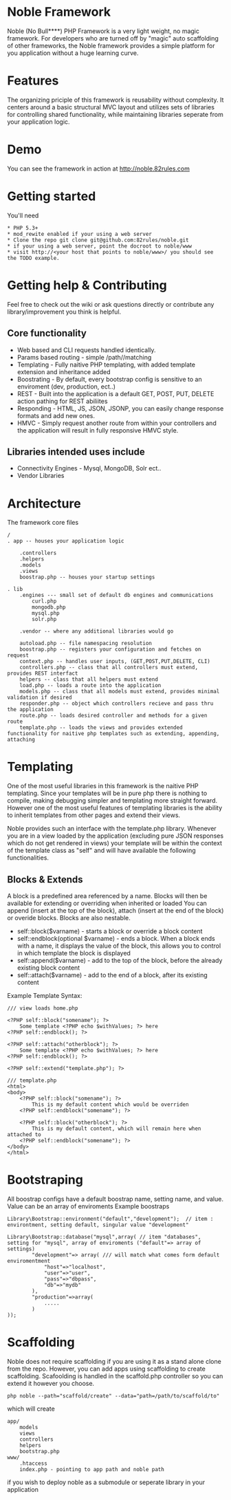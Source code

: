 # Noble Framework
Noble (No Bull****) PHP Framework is a very light weight, no magic framework. 
For developers who are turned off by "magic" auto scaffolding of other frameworks,
the Noble framework provides a simple platform for you application without a huge learning curve. 

# Features
The organizing priciple of this framework is reusability without complexity. 
It centers around a basic structural MVC layout and utilizes sets of libraries
for controlling shared functionality, while maintaining libraries seperate from your application logic. 

# Demo
You can see the framework in action at http://noble.82rules.com 

# Getting started 
You'll need

	* PHP 5.3+ 
	* mod_rewite enabled if your using a web server
	* Clone the repo git clone git@github.com:82rules/noble.git 
	* if your using a web server, point the docroot to noble/www
	* visit http://<your host that points to noble/www>/ you should see the TODO example. 

# Getting help & Contributing
Feel free to check out the wiki or ask questions directly or contribute any library/improvement you think is helpful. 

## Core functionality
* Web based and CLI requests handled identically. 
* Params based routing - simple /path/<variable>/matching
* Templating - Fully naitive PHP templating, with added template extension and inheritance added 
* Boostrating - By default, every bootstrap config is sensitive to an enviroment (dev, production, ect..) 
* REST - Built into the application is a default GET, POST, PUT, DELETE action pathing for REST abiliites
* Responding - HTML, JS, JSON, JSONP, you can easily change response formats and add new ones. 
* HMVC - Simply request another route from within your controllers and the application will result in fully responsive HMVC style. 

## Libraries intended uses include
* Connectivity Engines - Mysql, MongoDB, Solr ect..
* Vendor Libraries 

# Architecture
The framework core files 
	
	/
	. app -- houses your application logic

		.controllers 
		.helpers
		.models
		.views
		boostrap.php -- houses your startup settings

	. lib
		.engines --- small set of default db engines and communications
			curl.php
			mongodb.php
			mysql.php
			solr.php
		
		.vendor -- where any additional libraries would go

		autoload.php -- file namespacing resolution
		boostrap.php -- registers your configuration and fetches on request
		context.php -- handles user inputs, (GET,POST,PUT,DELETE, CLI) 
		controllers.php -- class that all controllers must extend, provides REST interfact
		helpers -- class that all helpers must extend
		load.php -- loads a route into the application
		models.php -- class that all models must extend, provides minimal validation if desired
		responder.php -- object which controllers recieve and pass thru the application 
		route.php -- loads desired controller and methods for a given route
		template.php -- loads the views and provides extended functionality for naitive php templates such as extending, appending, attaching 


# Templating
One of the most useful libraries in this framework is the naitive PHP templating. 
Since your templates will be in pure php there is nothing to compile, making debugging simpler and templating more straight forward. 
However one of the most useful features of templating libraries is the ability to inherit templates from other pages and extend their views. 

Noble provides such an interface with the template.php library. 
Whenever you are in a view loaded by the application (excluding pure JSON responses which do not get rendered in views) 
your template will be within the context of the template class as "self" and will have available the following functionalities. 

## Blocks & Extends
A block is a predefined area referenced by a name. Blocks will then be available for extending or overriding when inherited or loaded 
You can append (insert at the top of the block), attach (insert at the end of the block) or overide blocks. 
Blocks are also nestable. 

* self::block($varname) - starts a block or override a block content
* self::endblock(optional $varname) - ends a block. When a block ends with a name, it displays the value of the block, this allows you to control in which template the block is displayed
* self::append($varname) - add to the top of the block, before the already existing block content
* self::attach($varname) - add to the end of a block, after its existing content


Example Template Syntax:  

	/// view loads home.php
	
	<?PHP self::block("somename"); ?>
		Some template <?PHP echo $withValues; ?> here
	<?PHP self::endblock(); ?>

	<?PHP self::attach("otherblock"); ?>
		Some template <?PHP echo $withValues; ?> here
	<?PHP self::endblock(); ?>

	<?PHP self::extend("template.php"); ?>

	/// template.php
	<html>
	<body>
		<?PHP self::block("somename"); ?>
			This is my default content which would be overriden 
		<?PHP self::endblock("somename"); ?>

		<?PHP self::block("otherblock"); ?>
			This is my default content, which will remain here when attached to
		<?PHP self::endblock("somename"); ?>
	</body>
	</html>


# Bootstraping 
All boostrap configs have a default boostrap name, setting name, and value. 
Value can be an array of enviroments 
Example boostraps
	
	Library\Bootstrap::environment("default","development");  // item : environtment, setting default, singular value "development"

	Library\Bootstrap::database("mysql",array( // item "databases", setting for "mysql", array of enviroments ("default"=> array of settings) 
			"development"=> array( /// will match what comes form default enviromentment 
				"host"=>"localhost",
				"user"=>"user",
				"pass"=>"dbpass",
				"db"=>"mydb"
			),
			"production"=>array(
				..... 
			)
	));

# Scaffolding
	
Noble does not require scaffolding if you are using it as a stand alone clone from the repo. 
However, you can add apps using scaffolding to create scaffolding. Scafoolding is handled in the scaffold.php controller so you can extend it
however you choose. 
	
	php noble --path="scaffold/create" --data="path=/path/to/scaffold/to" 

which will create
	
	app/
		models
		views
		controllers
		helpers
		bootstrap.php
	www/
		.htaccess
		index.php - pointing to app path and noble path 

if you wish to deploy noble as a submodule or seperate library in your application 


